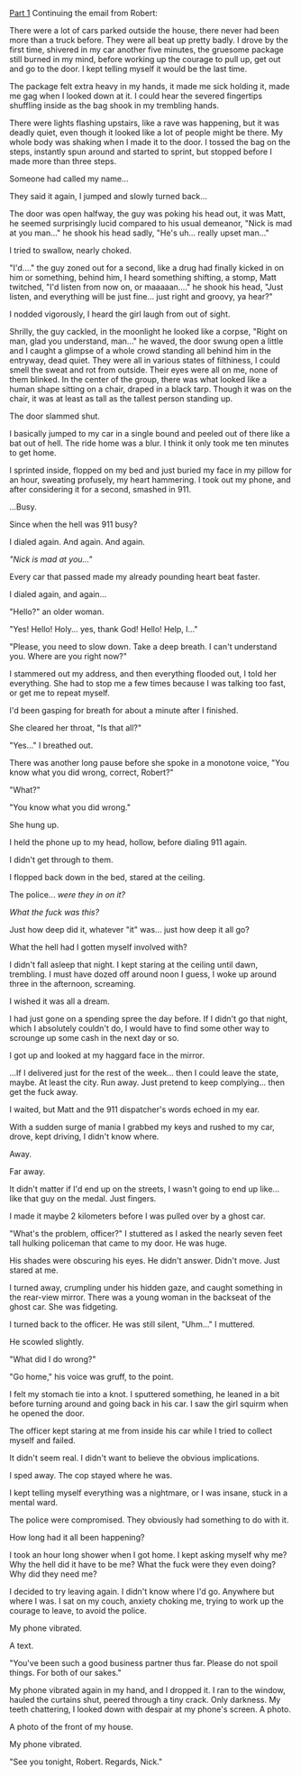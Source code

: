 [Part 1](https://www.reddit.com/r/nosleep/comments/1776lep/be_careful_about_the_orders_you_deliver_on/) Continuing the email from Robert:

There were a lot of cars parked outside the house, there never had been more than a truck before. They were all beat up pretty badly. I drove by the first time, shivered in my car another five minutes, the gruesome package still burned in my mind, before working up the courage to pull up, get out and go to the door. I kept telling myself it would be the last time.

The package felt extra heavy in my hands, it made me sick holding it, made me gag when I looked down at it. I could hear the severed fingertips shuffling inside as the bag shook in my trembling hands.

There were lights flashing upstairs, like a rave was happening, but it was deadly quiet, even though it looked like a lot of people might be there. My whole body was shaking when I made it to the door. I tossed the bag on the steps, instantly spun around and started to sprint, but stopped before I made more than three steps.

Someone had called my name...

They said it again, I jumped and slowly turned back...

The door was open halfway, the guy was poking his head out, it was Matt, he seemed surprisingly lucid compared to his usual demeanor, "Nick is mad at you man..." he shook his head sadly, "He's uh... really upset man..."

I tried to swallow, nearly choked.

"I'd...." the guy zoned out for a second, like a drug had finally kicked in on him or something, behind him, I heard something shifting, a stomp, Matt twitched, "I'd listen from now on, or maaaaan...." he shook his head, "Just listen, and everything will be just fine... just right and groovy, ya hear?"

I nodded vigorously, I heard the girl laugh from out of sight.

Shrilly, the guy cackled, in the moonlight he looked like a corpse, "Right on man, glad you understand, man..." he waved, the door swung open a little and I caught a glimpse of a whole crowd standing all behind him in the entryway, dead quiet. They were all in various states of filthiness, I could smell the sweat and rot from outside. Their eyes were all on me, none of them blinked. In the center of the group, there was what looked like a human shape sitting on a chair, draped in a black tarp. Though it was on the chair, it was at least as tall as the tallest person standing up.

The door slammed shut.

I basically jumped to my car in a single bound and peeled out of there like a bat out of hell. The ride home was a blur. I think it only took me ten minutes to get home.

I sprinted inside, flopped on my bed and just buried my face in my pillow for an hour, sweating profusely, my heart hammering. I took out my phone, and after considering it for a second, smashed in 911.

...Busy.

Since when the hell was 911 busy?

I dialed again. And again. And again.

*"Nick is mad at you..."*

Every car that passed made my already pounding heart beat faster.

I dialed again, and again...

"Hello?" an older woman.

"Yes! Hello! Holy... yes, thank God! Hello! Help, I..."

"Please, you need to slow down. Take a deep breath. I can't understand you. Where are you right now?"

I stammered out my address, and then everything flooded out, I told her everything. She had to stop me a few times because I was talking too fast, or get me to repeat myself.

I'd been gasping for breath for about a minute after I finished.

She cleared her throat, "Is that all?"

"Yes..." I breathed out.

There was another long pause before she spoke in a monotone voice, "You know what you did wrong, correct, Robert?"

"What?"

"You know what you did wrong."

She hung up.

I held the phone up to my head, hollow, before dialing 911 again.

I didn't get through to them.

I flopped back down in the bed, stared at the ceiling.

The police... *were they in on it?*

*What the fuck was this?*

Just how deep did it, whatever "it" was... just how deep it all go?

What the hell had I gotten myself involved with?

I didn't fall asleep that night. I kept staring at the ceiling until dawn, trembling. I must have dozed off around noon I guess, I woke up around three in the afternoon, screaming.

I wished it was all a dream.

I had just gone on a spending spree the day before. If I didn't go that night, which I absolutely couldn't do, I would have to find some other way to scrounge up some cash in the next day or so.

I got up and looked at my haggard face in the mirror.

...If I delivered just for the rest of the week... then I could leave the state, maybe. At least the city. Run away. Just pretend to keep complying... then get the fuck away.

I waited, but Matt and the 911 dispatcher's words echoed in my ear.

With a sudden surge of mania I grabbed my keys and rushed to my car, drove, kept driving, I didn't know where.

Away.

Far away.

It didn't matter if I'd end up on the streets, I wasn't going to end up like... like that guy on the medal. Just fingers.

I made it maybe 2 kilometers before I was pulled over by a ghost car.

"What's the problem, officer?" I stuttered as I asked the nearly seven feet tall hulking policeman that came to my door. He was huge.

His shades were obscuring his eyes. He didn't answer. Didn't move. Just stared at me.

I turned away, crumpling under his hidden gaze, and caught something in the rear-view mirror. There was a young woman in the backseat of the ghost car. She was fidgeting.

I turned back to the officer. He was still silent, "Uhm..." I muttered.

 He scowled slightly.

"What did I do wrong?"

"Go home," his voice was gruff, to the point.

I felt my stomach tie into a knot. I sputtered something, he leaned in a bit before turning around and going back in his car. I saw the girl squirm when he opened the door. 

The officer kept staring at me from inside his car while I tried to collect myself and failed. 

It didn't seem real. I didn't want to believe the obvious implications. 

I sped away. The cop stayed where he was.

I kept telling myself everything was a nightmare, or I was insane, stuck in a mental ward.

The police were compromised. They obviously had something to do with it.

How long had it all been happening?

I took an hour long shower when I got home. I kept asking myself why me? Why the hell did it have to be me? What the fuck were they even doing? Why did they need me?

I decided to try leaving again. I didn't know where I'd go. Anywhere but where I was. I sat on my couch, anxiety choking me, trying to work up the courage to leave, to avoid the police.

My phone vibrated.

A text.

"You've been such a good business partner thus far. Please do not spoil things. For both of our sakes."

My phone vibrated again in my hand, and I dropped it. I ran to the window, hauled the curtains shut, peered through a tiny crack. Only darkness. My teeth chattering, I looked down with despair at my phone's screen. A photo.

A photo of the front of my house.

My phone vibrated.

"See you tonight, Robert. Regards, Nick."

&#x200B;